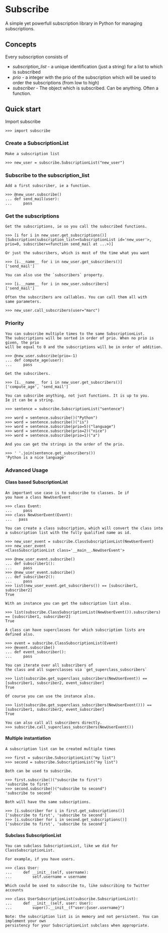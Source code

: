 # Subscribe

A simple yet powerfull subscription library in Python for managing subscriptions.

## Concepts

Every subscription consists of

- *subscription_list* - a unique identification (just a string) for a list to which is subscribed
- *prio* - a integer with the prio of the subscription which will be used to order the subscriptions
  (from low to high)
- *subscriber* - The object which is subscribed. Can be anything. Often a function.


## Quick start

   Import subscribe

    >>> import subscribe

### Create a SubscriptionList

    Make a subscription list

    >>> new_user = subscribe.SubscriptionList("new_user")

### Subscribe to the subscription_list

    Add a first subscriber, ie a function.

    >>> @new_user.subscribe()
    ... def send_mail(user):
    ...     pass

### Get the subscriptions

    Get the subscriptions, ie so you call the subscribed functions.

    >>> [i for i in new_user.get_subscriptions()]
    [Subscription(subscription_list=<SubscriptionList id='new_user'>, prio=0, subscriber=<function send_mail at ...>)]

    Or just the subscribers, which is most of the time what you want

    >>> [i.__name__ for i in new_user.get_subscribers()]
    ['send_mail']

    You can also use the `subscribers` property.

    >>> [i.__name__ for i in new_user.subscribers]
    ['send_mail']

    Often the subscribers are callables. You can call them all with
    same parameters.
    
    >>> new_user.call_subscribers(user="marc")

### Priority

    You can subscribe multiple times to the same SubscriptionList.
    The subscriptions will be sorted in order of prio. When no prio is given, the prio
    will be equal to 0 and the subscriptions will be in order of addition.

    >>> @new_user.subscribe(prio=-1)
    ... def compute_age(user):
    ...     pass

    Get the subscribers.

    >>> [i.__name__ for i in new_user.get_subscribers()]
    ['compute_age', 'send_mail']

    You can subscribe anything, not just functions. It is up to you.  
    Ie it can be a string.

    >>> sentence = subscribe.SubscriptionList("sentence")

    >>> word = sentence.subscribe()("Python")
    >>> word = sentence.subscribe()("is")
    >>> word = sentence.subscribe(prio=5)("language")
    >>> word = sentence.subscribe(prio=2)("nice")
    >>> word = sentence.subscribe(prio=1)("a")

    And you can get the strings in the order of the prio.

    >>> ' '.join(sentence.get_subscribers())
    'Python is a nice language'

### Advanced Usage

#### Class based SubscriptionList

    An important use case is to subscribe to classes. Ie if
    you have a class NewUserEvent

    >>> class Event:
    ...     pass
    >>> class NewUserEvent(Event):
    ...   pass

    You can create a class subscription, which will convert the class into
    a subscription list with the fully qualified name as id.

    >>> new_user_event = subscribe.ClassSubscriptionList(NewUserEvent)
    >>> new_user_event
    <ClassSubscriptionList class='__main__.NewUserEvent'>

    >>> @new_user_event.subscribe()
    ... def subscriber1():
    ...     pass
    >>> @new_user_event.subscribe()
    ... def subscriber2():
    ...     pass
    >>> list(new_user_event.get_subscribers()) == [subscriber1, subscriber2]
    True

    With an instance you can get the subscription list also.

    >>> list(subscribe.ClassSubscriptionList(NewUserEvent()).subscribers) == [subscriber1, subscriber2]
    True

    A class can have superclasses for which subscription lists are
    defined also.

    >>> event = subscribe.ClassSubscriptionList(Event)
    >>> @event.subscribe()
    ... def event_subscriber():
    ...     pass
    
    You can iterate over all subscribers of
    the class and all superclasses via `get_superclass_subscribers`

    >>> list(subscribe.get_superclass_subscribers(NewUserEvent)) == [subscriber1, subscriber2, event_subscriber]
    True

    Of course you can use the instance also.

    >>> list(subscribe.get_superclass_subscribers(NewUserEvent())) == [subscriber1, subscriber2, event_subscriber]
    True

    You can also call all subscribers directly.
    >>> subscribe.call_superclass_subscribers(NewUserEvent())


#### Multiple instantiation

    A subscription list can be created multiple times

    >>> first = subscribe.SubscriptionList("my list")
    >>> second = subscribe.SubscriptionList("my list")

    Both can be used to subscribe.

    >>> first.subscribe()("subscribe to first")
    'subscribe to first'
    >>> second.subscribe()("subscribe to second")
    'subscribe to second'

    Both will have the same subscriptions.

    >>> [i.subscriber for i in first.get_subscriptions()]
    ['subscribe to first', 'subscribe to second']
    >>> [i.subscriber for i in second.get_subscriptions()]
    ['subscribe to first', 'subscribe to second']
    
#### Subclass SubscriptionList

    You can subclass SubscriptionList, like we did for ClassSubscriptionList.

    For example, if you have users.

    >>> class User:
    ...     def __init__(self, username):
    ...         self.username = username

    Which could be used to subscribe to, like subscribing to Twitter accounts

    >>> class UserSubscriptionList(subscribe.SubscriptionList):
    ...     def __init__(self, user: User):
    ...         super().__init__(f"user:{user.username}")

    Note: the subscription list is in memory and not persistent. You can implement your own 
    persistency for your SubscriptionList subclass when appropriate.